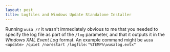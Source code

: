 ```yaml
---
layout: post
title: Logfiles and Windows Update Standalone Installer
---
```


Running `wusa /?` it wasn't immediately obvious to me that you needed to specify the log file as part of the `/log` parameter, and that it outputs it in the _Windows XML Event Log_ format. An example command might be `wusa <update> /quiet /norestart /logfile:"%TEMP%\wusalog.evtx"`

